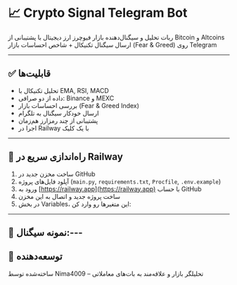 # 📈 Crypto Signal Telegram Bot

ربات تحلیل و سیگنال‌دهنده بازار فیوچرز ارز دیجیتال با پشتیبانی از Bitcoin و Altcoins  
ارسال سیگنال تکنیکال + شاخص احساسات بازار (Fear & Greed) روی Telegram

---

## ✅ قابلیت‌ها
- تحلیل تکنیکال با EMA, RSI, MACD
- داده از دو صرافی: Binance و MEXC
- بررسی احساسات بازار (Fear & Greed Index)
- ارسال خودکار سیگنال به تلگرام
- پشتیبانی از چند رمزارز هم‌زمان
- اجرا در Railway با یک کلیک

---

## 🚀 راه‌اندازی سریع در Railway

1. ساخت مخزن جدید در GitHub
2. آپلود فایل‌های پروژه (`main.py`, `requirements.txt`, `Procfile`, `.env.example`)
3. ورود به [https://railway.app](https://railway.app) با حساب GitHub
4. ساخت پروژه جدید و اتصال به این مخزن
5. در بخش Variables، این متغیرها رو وارد کن:
---

## 📌 نمونه سیگنال:---

## 👤 توسعه‌دهنده

ساخته‌شده توسط Nima4009 – تحلیلگر بازار و علاقه‌مند به بات‌های معاملاتی
